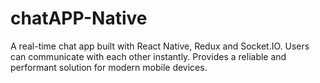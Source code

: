 # chatAPP-Native
A real-time chat app built with React Native, Redux and Socket.IO. Users can communicate with each other instantly. Provides a reliable and performant solution for modern mobile devices.
